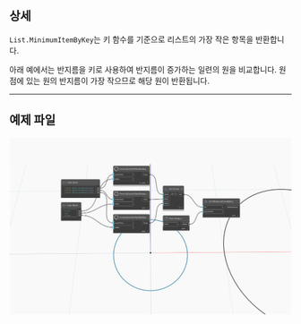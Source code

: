 ## 상세
`List.MinimumItemByKey`는 키 함수를 기준으로 리스트의 가장 작은 항목을 반환합니다.

아래 예에서는 반지름을 키로 사용하여 반지름이 증가하는 일련의 원을 비교합니다. 원점에 있는 원의 반지름이 가장 작으므로 해당 원이 반환됩니다.
___
## 예제 파일

![List.MinimumItemByKey](./List.MinimumItemByKey_img.jpg)
